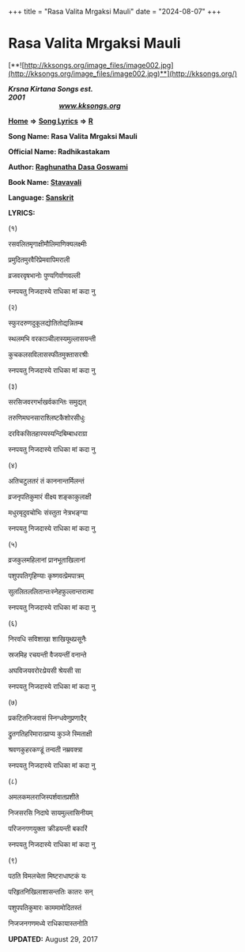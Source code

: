 +++
title = "Rasa Valita Mrgaksi Mauli"
date = "2024-08-07"
+++

# Rasa Valita Mrgaksi Mauli
[**![http://kksongs.org/image_files/image002.jpg](http://kksongs.org/image_files/image002.jpg)**](http://kksongs.org/)

**_Krsna Kirtana Songs est. 2001_**                                                                                                                                                 **_www.kksongs.org_**

**[Home](http://kksongs.org/)** **⇒** **[Song Lyrics](http://kksongs.org/lyrics.html)** **⇒** **[R](http://kksongs.org/songs/song_r.html)**

**Song Name: Rasa Valita Mrgaksi Mauli**

**Official Name: Radhikastakam**

**Author: [Raghunatha Dasa Goswami](http://kksongs.org/authors/list/raghunatha.html)**

**Book Name: [Stavavali](http://kksongs.org/authors/literature/stavavali.html)**

**Language: [Sanskrit](http://kksongs.org/language/list/sanskrit.html)**

**LYRICS:**

(१)

रसवलितमृगाक्षीमौलिमाणिक्यलक्ष्मीः

प्रमुदितमुरवैरिप्रेमवापिमराली

व्रजवरवृषभानोः पुण्यगिर्वाणवल्ली

स्नपयतु निजदास्ये राधिका मां कदा नु

(२)

स्फुरदरुणदुकूलद्योतितोद्यन्नितम्ब

स्थलमभि वरकाञ्चीलास्यमुल्लासयन्ती

कुचकलसविलासस्फीतमुक्तासरश्रीः

स्नपयतु निजदास्ये राधिका मां कदा नु

(३)

सरसिजवरगर्भाखर्वकान्तिः समुद्यत्

तरुणिमघनसाराश्लिष्टकैशोरसीधुः

दरविकसितहास्यस्यन्दिबिम्बाधराग्रा

स्नपयतु निजदास्ये राधिका मां कदा नु

(४)

अतिचटुलतरं तं काननान्तर्मिलन्तं

व्रजनृपतिकुमारं वीक्ष्य शङ्काकुलाक्षी

मधुरमृदुवचोभिः संस्तुता नेत्रभङ्ग्या

स्नपयतु निजदास्ये राधिका मां कदा नु

(५)

व्रजकुलमहिलानां प्रानभूताखिलानां

पशुपपतिगृहिण्याः कृष्णवत्प्रेमपात्रम्

सुललितललितान्तःस्नेहफुल्लान्तरात्मा

स्नपयतु निजदास्ये राधिका मां कदा नु

(६)

निरवधि सविशाखा शाखियूथप्रसूनैः

स्रजमिह रचयन्ती वैजयन्तीं वनान्ते

अघविजयवरोरःप्रेयसी श्रेयसी सा

स्नपयतु निजदास्ये राधिका मां कदा नु

(७)

प्रकटितनिजवासं स्निग्धवेणुप्रणादैर्

द्रुतगतिहरिमारात्प्राप्य कुञ्जे स्मिताक्षी

श्रवणकुहरकण्डूं तन्वती नम्रवक्त्रा

स्नपयतु निजदास्ये राधिका मां कदा नु

(८)

अमलकमलराजिस्पर्शवातप्रशीते

निजसरसि निदाघे सायमुल्लासिनीयम्

परिजनगणयुक्ता क्रीडयन्ती बकारिं

स्नपयतु निजदास्ये राधिका मां कदा नु

(९)

पठति विमलचेता मिष्टराधाष्टकं यः

परिहृतनिखिलाशासन्ततिः कातरः सन्

पशुपपतिकुमारः काममामोदितस्तं

निजजनगणमध्ये राधिकायास्तनोति

**UPDATED:** August 29, 2017